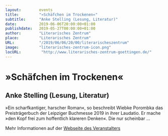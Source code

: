 ```yaml
---
layout:        events
title:         "»Schäfchen im Trockenen«"
subtitle:      "Anke Stelling (Lesung, Literatur)"
date:          2019-06-06T20:00:00+01:00
publishdate:   2019-05-27T00:00:00+01:00
author:        "Literarisches Zentrum"
place:         "Literarisches Zentrum"
URL:           "/2019/06/06/20/00/literarischeszentrum"
image:         "literarisches-zentrum-icon.png"
locURL:         "http://www.literarisches-zentrum-goettingen.de/"
---
```


»Schäfchen im Trockenen«
===========

Anke Stelling (Lesung, Literatur)
-----------


»Ein scharfkantiger, harscher Roman«, so beschreibt Wiebke Porombka das Preisträgerbuch der Leipziger Buchmesse 2019 in ihrer Laudatio. Er mache »den Kopf frei zum hoffentlich klareren Denken«.
Die nur scheinbar ...


Mehr Informationen auf der [Webseite des Veranstalters](http://www.literarisches-zentrum-goettingen.de//programm/2019-1/hauptprogramm/anke-stelling/)
